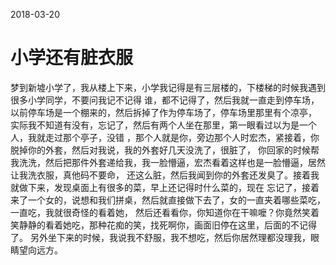 2018-03-20
# 小学还有脏衣服
梦到新墟小学了，我从楼上下来，小学我记得是有三层楼的，下楼梯的时候我遇到很多小学同学，不要问我记不记得
谁，都不记得了，然后我就一直走到停车场，以前停车场是一个棚来的，然后拆掉了作为停车场了，停车场里那里有个凉亭，
实际我不知道有没有，忘记了，然后有两个人坐在那里，第一眼看过以为是一个人，我就走过那个亭子，没错
，那个人就是你，旁边那个人时宏杰，紧接着，你脱掉你的外套，然后对我说，我的外套好几天没洗了，很脏了，
你回家的时候帮我洗洗，然后把那件外套递给我，我一脸懵逼，宏杰看着这样也是一脸懵逼，居然让我洗衣服，真他码不要命，
还这么脏，然后我闻到你的外套还发臭了。接着我就做下来，发现桌面上有很多的菜，早上还记得时什么菜的，现在
忘记了，接着来了一个女的，说想和我们拼桌，然后就直接做下去了，女的一直夹着哪些菜吃，一直吃，我就很奇怪的看着她，
然后还看看你，你知道你在干嘛嚒？你竟然笑着笑静静的看着她吃，那种花痴的笑，找死啊你，画面旧停在这里，后面的不记得了。
另外坐下来的时候，我说我不舒服，我不想吃，然后你居然理都没理我，眼睛望向远方。
